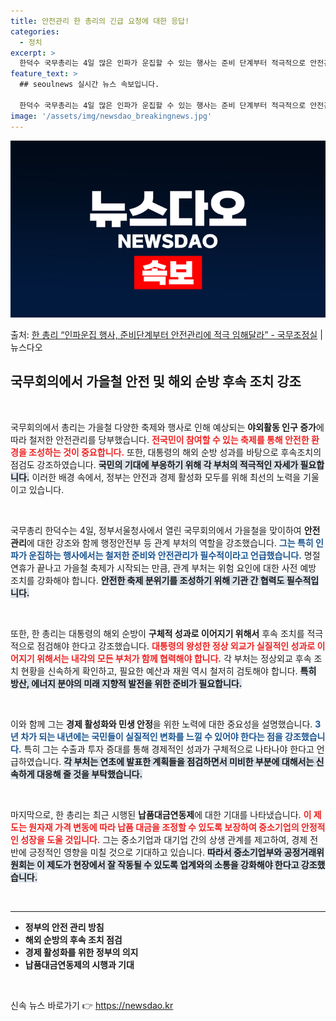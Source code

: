 ```yaml
---
title: 안전관리 한 총리의 긴급 요청에 대한 응답!
categories:
  - 정치
excerpt: >
  한덕수 국무총리는 4일 많은 인파가 운집할 수 있는 행사는 준비 단계부터 적극적으로 안전관리에 임해주시기를 …
feature_text: >
  ## seoulnews 실시간 뉴스 속보입니다.

  한덕수 국무총리는 4일 많은 인파가 운집할 수 있는 행사는 준비 단계부터 적극적으로 안전관리에 임해주시기를 …
image: '/assets/img/newsdao_breakingnews.jpg'
---
```


![뉴스다오 속보](/assets/img/newsdao_breakingnews.jpg)

<p>출처: <a href="https://newsdao.kr/2063" rel="dofollow">한 총리 “인파운집 행사, 준비단계부터 안전관리에 적극 임해달라” - 국무조정실</a> | 뉴스다오</p>

<h2 data-ke-size="size26">국무회의에서 가을철 안전 및 해외 순방 후속 조치 강조</h2>

<p data-ke-size="size16">&nbsp;</p>
국무회의에서 총리는 가을철 다양한 축제와 행사로 인해 예상되는 <b>야외활동 인구 증가</b>에 따라 철저한 안전관리를 당부했습니다. <b><span style="color: #ee2323;">전국민이 참여할 수 있는 축제를 통해 안전한 환경을 조성하는 것이 중요합니다.</span></b> 또한, 대통령의 해외 순방 성과를 바탕으로 후속조치의 점검도 강조하였습니다. <b><span style="background-color: #21538527;">국민의 기대에 부응하기 위해 각 부처의 적극적인 자세가 필요합니다.</span></b> 이러한 배경 속에서, 정부는 안전과 경제 활성화 모두를 위해 최선의 노력을 기울이고 있습니다.

<p data-ke-size="size16">&nbsp;</p>
국무총리 한덕수는 4일, 정부서울청사에서 열린 국무회의에서 가을철을 맞이하여 <b>안전관리</b>에 대한 강조와 함께 행정안전부 등 관계 부처의 역할을 강조했습니다. <b><span style="color: #1a5490;">그는 특히 인파가 운집하는 행사에서는 철저한 준비와 안전관리가 필수적이라고 언급했습니다.</span></b> 명절 연휴가 끝나고 가을철 축제가 시작되는 만큼, 관계 부처는 위험 요인에 대한 사전 예방 조치를 강화해야 합니다. <b><span style="background-color: #21538527;">안전한 축제 분위기를 조성하기 위해 기관 간 협력도 필수적입니다.</span></b>

<p data-ke-size="size16">&nbsp;</p>
또한, 한 총리는 대통령의 해외 순방이 <b>구체적 성과로 이어지기 위해서</b> 후속 조치를 적극적으로 점검해야 한다고 강조했습니다. <b><span style="color: #ee2323;">대통령의 왕성한 정상 외교가 실질적인 성과로 이어지기 위해서는 내각의 모든 부처가 함께 협력해야 합니다.</span></b> 각 부처는 정상외교 후속 조치 현황을 신속하게 확인하고, 필요한 예산과 재원 역시 철저히 검토해야 합니다. <b><span style="background-color: #21538527;">특히 방산, 에너지 분야의 미래 지향적 발전을 위한 준비가 필요합니다.</span></b>

<p data-ke-size="size16">&nbsp;</p>
이와 함께 그는 <b>경제 활성화와 민생 안정</b>을 위한 노력에 대한 중요성을 설명했습니다. <b><span style="color: #1a5490;">3년 차가 되는 내년에는 국민들이 실질적인 변화를 느낄 수 있어야 한다는 점을 강조했습니다.</span></b> 특히 그는 수출과 투자 증대를 통해 경제적인 성과가 구체적으로 나타나야 한다고 언급하였습니다. <b><span style="background-color: #21538527;">각 부처는 연초에 발표한 계획들을 점검하면서 미비한 부분에 대해서는 신속하게 대응해 줄 것을 부탁했습니다.</span></b>

<p data-ke-size="size16">&nbsp;</p>
마지막으로, 한 총리는 최근 시행된 <b>납품대금연동제</b>에 대한 기대를 나타냈습니다. <b><span style="color: #ee2323;">이 제도는 원자재 가격 변동에 따라 납품 대금을 조정할 수 있도록 보장하여 중소기업의 안정적인 성장을 도울 것입니다.</span></b> 그는 중소기업과 대기업 간의 상생 관계를 제고하여, 경제 전반에 긍정적인 영향을 미칠 것으로 기대하고 있습니다. <b><span style="background-color: #21538527;">따라서 중소기업부와 공정거래위원회는 이 제도가 현장에서 잘 작동될 수 있도록 업계와의 소통을 강화해야 한다고 강조했습니다.</span></b>

<p data-ke-size="size16">&nbsp;</p>
<hr/>
<ul>
<li><b>정부의 안전 관리 방침</b></li>
<li><b>해외 순방의 후속 조치 점검</b></li>
<li><b>경제 활성화를 위한 정부의 의지</b></li>
<li><b>납품대금연동제의 시행과 기대</b></li>
</ul>
<p data-ke-size="size16">&nbsp;</p> 

신속 뉴스 바로가기 👉 <a href="https://newsdao.kr" rel="dofollow">https://newsdao.kr</a>


